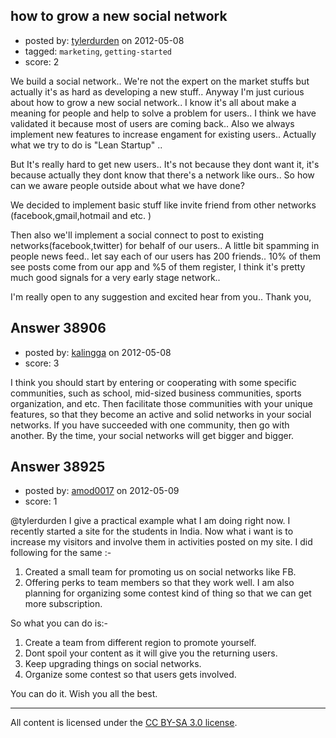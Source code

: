 ## how to grow a new social network

- posted by: [tylerdurden](https://stackexchange.com/users/-1/14791-tylerdurden) on 2012-05-08
- tagged: `marketing`, `getting-started`
- score: 2

We build a social network.. We're not the expert on the market stuffs but actually it's as hard as developing a new stuff.. Anyway I'm just curious about how to grow a new social network.. 
I know it's all about make a meaning for people and help to solve a problem for users.. 
I think we have validated it because most of users are coming back.. Also we always implement new features to increase engament for existing users..
Actually what we try to do is "Lean Startup" .. 

But It's really hard to get new users.. It's not because they dont want it, it's because actually they dont know that there's a network like ours..
So how can we aware people outside about what we have done?

We decided to implement basic stuff like invite friend from other networks (facebook,gmail,hotmail and etc. )

Then also we'll implement a social connect to post to existing networks(facebook,twitter) for behalf of our users.. A little bit spamming in people news feed.. let say each of our users has 200 friends.. 10% of them see posts come from our app and %5 of them register, I think it's pretty much good signals for a very early stage network..

I'm really open to any suggestion and excited hear from you..
Thank you,     


## Answer 38906

- posted by: [kalingga](https://stackexchange.com/users/-1/10666-kalingga) on 2012-05-08
- score: 3

I think you should start by entering or cooperating with some specific communities, such as school, mid-sized business communities, sports organization, and etc. Then facilitate those communities with your unique features, so that they become an active and solid networks in your social networks. If you have succeeded with one community, then go with another. By the time, your social networks will get bigger and bigger.


## Answer 38925

- posted by: [amod0017](https://stackexchange.com/users/-1/13126-amod0017) on 2012-05-09
- score: 1

@tylerdurden I give a practical example what I am doing right now. I recently started a site for the students in India. Now what i want is to increase my visitors and involve them in activities posted on my site.
I did following for the same :-

 1. Created a small team for promoting us on social networks like FB.
 2. Offering perks to team members so that they work well.
I am also planning for organizing some contest kind of thing so that we can get more subscription.

So what you can do is:-

 1. Create a team from different region to promote yourself.
 2. Dont spoil your content as it will give you the returning users.
 3. Keep upgrading things on social networks.
 4. Organize some contest so that users gets involved.

You can do it. Wish you all the best.





---

All content is licensed under the [CC BY-SA 3.0 license](https://creativecommons.org/licenses/by-sa/3.0/).
